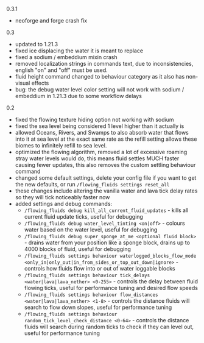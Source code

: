 
0.3.1 
- neoforge and forge crash fix

0.3
- updated to 1.21.3
- fixed ice displacing the water it is meant to replace
- fixed a sodium / embeddium mixin crash
- removed localization strings in commands text, due to inconsistencies, english "on" and "off" must be used.
- fluid height command changed to behaviour category as it also has non-visual effects
- bug: the debug water level color setting will not work with sodium / embeddium in 1.21.3 due to some workflow delays

0.2

- fixed the flowing texture hiding option not working with sodium
- fixed the sea level being considered 1 level higher than it actually is
- allowed Oceans, Rivers, and Swamps to also absorb water that flows into it at sea level at the exact same rate as the refill setting allows these biomes to infinitely refill to sea level.
- optimized the flowing algorithm, removed a lot of excessive roaming stray water levels would do, this means fluid settles MUCH faster causing fewer updates, this also removes the custom settling behaviour command
- changed some default settings, delete your config file if you want to get the new defaults, or run `/flowing_fluids settings reset_all`
- these changes include altering the vanilla water and lava tick delay rates so they will tick noticeably faster now
- added settings and debug commands:
  - `/flowing_fluids debug kill_all_current_fluid_updates` - kills all current fluid update ticks, useful for debugging
  - `/flowing_fluids debug water_level_tinting <on|off>` - colours water based on the water level, useful for debugging
  - `/flowing_fluids debug super_sponge_at_me <optional fluid block>` - drains water from your position like a sponge block, drains up to 4000 blocks of fluid, useful for debugging
  - `/flowing_fluids settings behaviour waterlogged_blocks_flow_mode <only_in|only_out|in_from_sides_or_top_out_down|ignore>` - controls how fluids flow into or out of water loggable blocks
  - `/flowing_fluids settings behaviour tick_delays <water|lava|lava_nether> <0-255>` - controls the delay between fluid flowing ticks, useful for performance tuning and desired flow speeds
  - `/flowing_fluids settings behaviour flow_distances <water|lava|lava_nether> <1-8>` - controls the distance fluids will search to flow down slopes, useful for performance tuning
  - `/flowing_fluids settings behaviour random_tick_level_check_distance <0-64>` - controls the distance fluids will search during random ticks to check if they can level out, useful for performance tuning
